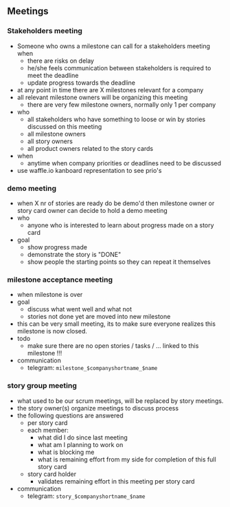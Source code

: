 ## Meetings

### Stakeholders meeting

- Someone who owns a milestone can call for a stakeholders meeting when
  - there are risks on delay
  - he/she feels communication between stakeholders is required to meet the deadline
  - update progress towards the deadline
- at any point in time there are X milestones relevant for a company
- all relevant milestone owners will be organizing this meeting
  - there are very few milestone owners, normally only 1 per company 
- who
  - all stakeholders who have something to loose or win by stories discussed on this meeting
  - all milestone owners
  - all story owners 
  - all product owners related to the story cards
- when
  - anytime when company priorities or deadlines need to be discussed
- use waffle.io kanboard representation to see prio's


### demo meeting

- when X nr of stories are ready do be demo'd then milestone owner or story card owner can decide to hold a demo meeting
- who
  - anyone who is interested to learn about progress made on a story card
- goal
  - show progress made
  - demonstrate the story is "DONE"
  - show people the starting points so they can repeat it themselves


### milestone acceptance meeting

- when milestone is over
- goal
  - discuss what went well and what not
  - stories not done yet are moved into new milestone
- this can be very small meeting, its to make sure everyone realizes this milestone is now closed.
- todo
  - make sure there are no open stories / tasks / ... linked to this milestone !!!
- communication
  - telegram: ```milestone_$companyshortname_$name```


### story group meeting

- what used to be our scrum meetings, will be replaced by story meetings.
- the story owner(s) organize meetings to discuss process
- the following questions are answered
  - per story card 
  - each member: 
    - what did I do since last meeting
    - what am I planning to work on
    - what is blocking me
    - what is remaining effort from my side for completion of this full story card
  - story card holder
    - validates remaining effort in this meeting per story card
- communication 
  - telegram: ```story_$companyshortname_$name```



